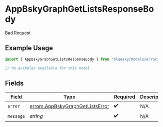 # AppBskyGraphGetListsResponseBody

Bad Request

## Example Usage

```typescript
import { AppBskyGraphGetListsResponseBody } from "bluesky/models/errors";

// No examples available for this model
```

## Fields

| Field                                                                                | Type                                                                                 | Required                                                                             | Description                                                                          |
| ------------------------------------------------------------------------------------ | ------------------------------------------------------------------------------------ | ------------------------------------------------------------------------------------ | ------------------------------------------------------------------------------------ |
| `error`                                                                              | [errors.AppBskyGraphGetListsError](../../models/errors/appbskygraphgetlistserror.md) | :heavy_check_mark:                                                                   | N/A                                                                                  |
| `message`                                                                            | *string*                                                                             | :heavy_check_mark:                                                                   | N/A                                                                                  |